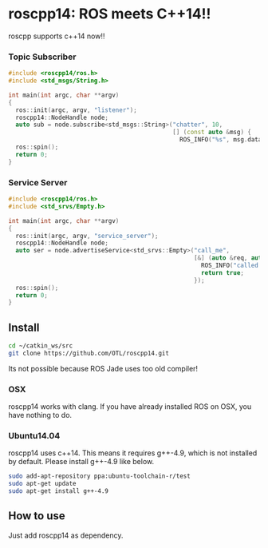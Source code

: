 # roscpp14: ROS meets C++14!!

roscpp supports c++14 now!!

### Topic Subscriber

```c++
#include <roscpp14/ros.h>
#include <std_msgs/String.h>

int main(int argc, char **argv)
{
  ros::init(argc, argv, "listener");
  roscpp14::NodeHandle node;
  auto sub = node.subscribe<std_msgs::String>("chatter", 10,
                                              [] (const auto &msg) {
                                                ROS_INFO("%s", msg.data.c_str()); });
  ros::spin();
  return 0;
}
```

### Service Server

```c++
#include <roscpp14/ros.h>
#include <std_srvs/Empty.h>

int main(int argc, char **argv) 
{
  ros::init(argc, argv, "service_server");
  roscpp14::NodeHandle node;
  auto ser = node.advertiseService<std_srvs::Empty>("call_me",
                                                    [&] (auto &req, auto &res) {
                                                      ROS_INFO("called!");
                                                      return true;
                                                    });
  ros::spin();
  return 0;
}
```

## Install

```bash
cd ~/catkin_ws/src
git clone https://github.com/OTL/roscpp14.git
```

Its not possible because ROS Jade uses too old compiler!

### OSX
roscpp14 works with clang.
If you have already installed ROS on OSX, you have nothing to do.

### Ubuntu14.04
roscpp14 uses c++14. This means it requires g++-4.9, which is not installed by default.
Please install g++-4.9 like below.

```bash
sudo add-apt-repository ppa:ubuntu-toolchain-r/test
sudo apt-get update
sudo apt-get install g++-4.9
```

## How to use

Just add roscpp14 as dependency.

